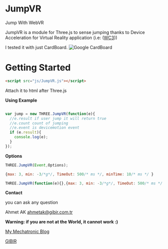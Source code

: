 # JumpVR
Jump With WebVR

JumpVR is a module for Three.js to sense jumping thanks to Device Acceleration for Virtual Reality application (i.e: ([WC3]))

I tested it with just CardBoard.
![Google CardBoard](https://developers.google.com/cardboard/images/one-cardboard.png)
# Getting Started

```html
<script src="js/JumpVR.js"></script>
```
Attach it to html after Three.js

**Using Example**
```js

var jump = new THREE.JumpVR(function(e){
  //e.result if user jump it will return true
  //e.count count of jumping
  //e.event is devicemotion event
  if (e.result){
    console.log(e);
  }
});

```

**Options**

```js
THREE.JumpVR(Event,Options);
```

```js
{max: 3, min: -3/*g*/, TimeOut: 500/* ms */, minTime: 10/* ms */ }
```

```js
THREE.JumpVR(function(e){},{max: 3, min: -3/*g*/, TimeOut: 500/* ms */, minTime: 10/* ms */ });
```


**Contact**</p>
you can ask any question</p>
Ahmet AK
ahmetak@gibir.com.tr

**Warning: if you are not at the World, it cannot work :)**

[My Mechatronic Blog]</p>
[GIBIR]

[WC3]: <http://www.w3.org/TR/orientation-event/>
[GIBIR]: <http://gibir.com.tr>
[My Mechatronic Blog]: <http://blog.mechatronian.com>
